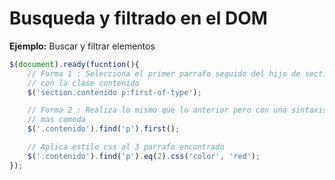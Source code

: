 # Busqueda y filtrado en el DOM

**Ejemplo:** Buscar y filtrar elementos

```JavaScript
$(document).ready(fucntion(){
    // Forma 1 : Selecciona el primer parrafo seguido del hijo de section
    // con la clase contenido
    $('section.contenido p:first-of-type');

    // Forma 2 : Realiza lo mismo que lo anterior pero con una sintaxis 
    // mas comoda
    $('.contenido').find('p').first();

    // Aplica estilo css al 3 parrafo encontrado
    $('.contenido').find('p').eq(2).css('color', 'red');
});
```
